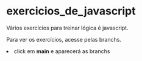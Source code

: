 # exercicios_de_javascript
Vários exercícios para treinar lógica é javascript.

Para ver os exercícios, acesse pelas branchs.
<p>
  <li>click em <strong>main</strong> e aparecerá as branchs</li>
</P>

